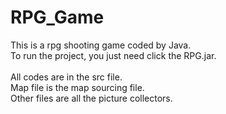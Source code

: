 # RPG_Game
This is a rpg shooting game coded by Java.\
To run the project, you just need click the RPG.jar.\
\
All codes are in the src file.\
Map file is the map sourcing file.\
Other files are all the picture collectors.
